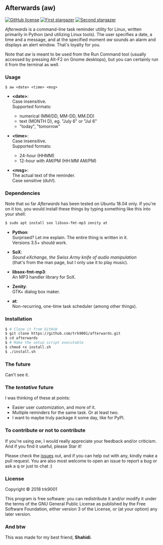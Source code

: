 ## Afterwards (aw)

[![GitHub license](https://img.shields.io/github/license/trk9001/afterwards.svg?style=flat-square)](https://github.com/trk9001/afterwards/blob/master/LICENSE.txt)
[![First stargazer](https://img.shields.io/badge/first%20stargazer-Saad-brightgreen.svg?style=flat-square)](https://github.com/tthesaadmann)
[![Second stargazer](https://img.shields.io/badge/second%20stargazer-Sneha-brightgreen.svg?style=flat-square)](https://github.com/SanjidaSanwar)

*Afterwards* is a command-line task reminder utility for Linux, written
primarily in Python (and utilizing Linux tools). The user specifies a date,
a time and a message, and at the specified moment *aw* sounds an alarm and
displays an alert window. That's loyalty for you.

Note that *aw* is meant to be used from the Run Command tool (usually
accessed by pressing Alt-F2 on Gnome desktops), but you can certainly run it
from the terminal as well.

### Usage

```
$ aw <date> <time> <msg>
```

- **\<date\>**:  
Case insensitive.  
Supported formats:
    - numerical (MM/DD, MM-DD, MM.DD)
    - text (MONTH D), eg. "July 6" or "Jul 6"
    - "today", "tomorrow"

- **\<time\>**:  
Case insensitive.  
Supported formats:
    - 24-hour (HHMM)
    - 12-hour with AM/PM (HH:MM AM/PM)

- **\<msg\>**:  
The actual text of the reminder.  
Case sensitive (duh!).

### Dependencies

Note that so far *Afterwards* has been tested on Ubuntu 18.04 only. If you're
on it too, you would install these things by typing something like this into
your shell:  
```bash
$ sudo apt install sox libsox-fmt-mp3 zenity at
```

- **Python**:  
Surprised? Let me explain. The entire thing is written in it.  
Versions 3.5+ should work.

- **SoX**:  
*Sound eXchange, the Swiss Army knife of audio manipulation*  
(that's from the man page, but I only use it to play music).

- **libsox-fmt-mp3**:  
An MP3 handler library for SoX.

- **Zenity**:  
GTK+ dialog box maker.

- **at**:  
Non-recurring, one-time task scheduler (among other things).

### Installation

```bash
$ # Clone it from GitHub
$ git clone https://github.com/trk9001/afterwards.git
$ cd afterwards
$ # Make the setup script executable
$ chmod +x install.sh
$ ./install.sh
```

### The future

Can't see it.

### The *tentative* future

I was thinking of these at points:

- Easier user customization, and more of it.
- Multiple reminders for the same task. Or at least two.
- I want to maybe truly package it some day, like for PyPI.

### To contribute or not to contribute

If you're using *aw*, I would really appreciate your feedback and/or
criticism. And if you find it useful, please Star it!

Please check the [issues](https://github.com/trk9001/afterwards/issues) out,
and if you can help out with any, kindly make a pull request. You are also most
welcome to open an issue to report a bug or ask a q or just to chat :)

### License

Copyright © 2018 trk9001

This program is free software: you can redistribute it and/or modify
it under the terms of the GNU General Public License as published by
the Free Software Foundation, either version 3 of the License, or
(at your option) any later version.

### And btw

This was made for my best friend, **Shahidi**.
